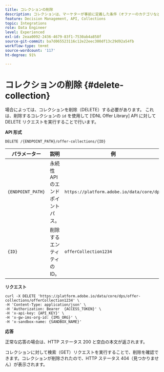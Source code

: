 ```yaml
---
title: コレクションの削除
description: コレクションは、マーケターが事前に定義した条件（オファーのカテゴリなど）に基づくオファーのサブセットです。
feature: Decision Management, API, Collections
topic: Integrations
role: Data Engineer
level: Experienced
exl-id: 2eaa0092-2436-4679-83f1-7530ab4a858f
source-git-commit: ba7d065523116c12e22eec300df13c29d92a54fb
workflow-type: tm+mt
source-wordcount: '117'
ht-degree: 91%

---
```


# コレクションの削除 {#delete-collection}

場合によっては、コレクションを削除（DELETE）する必要があります。 これは、削除するコレクションの `id` を使用して [!DNL Offer Library] API に対して DELETE リクエストを実行することで行います。

**API 形式**

```http
DELETE /{ENDPOINT_PATH}/offer-collections/{ID}
```

| パラメーター | 説明 | 例 |
| --------- | ----------- | ------- |
| `{ENDPOINT_PATH}` | 永続性 API のエンドポイントパス。 | `https://platform.adobe.io/data/core/dps` |
| `{ID}` | 削除するエンティティの ID。 | `offerCollection1234` |

**リクエスト**

```shell
curl -X DELETE 'https://platform.adobe.io/data/core/dps/offer-collections/offerCollection1234' \
-H 'Content-Type: application/json' \
-H 'Authorization: Bearer  {ACCESS_TOKEN}' \
-H 'x-api-key: {API_KEY}' \
-H 'x-gw-ims-org-id: {IMS_ORG}' \
-H 'x-sandbox-name: {SANDBOX_NAME}' 
```

**応答**

正常な応答の場合は、HTTP ステータス 200 と空白の本文が返されます。

コレクションに対して検索（GET）リクエストを実行することで、削除を確認できます。コレクションが削除されたので、HTTP ステータス 404（見つかりません）が表示されます。
